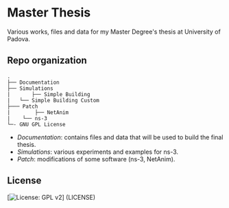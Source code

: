 # Master Thesis
Various works, files and data for my Master Degree's thesis at University of Padova.

## Repo organization
```
.
├── Documentation
├── Simulations
|		├── Simple Building
|   └── Simple Building Custom
├─── Patch
|		 ├── NetAnim
|    └── ns-3
└─-	GNU GPL License		
```
* _Documentation_: contains files and data that will be used to build the final thesis.
* _Simulations_: various experiments and examples for ns-3.
* _Patch_: modifications of some software (ns-3, NetAnim).


## License
[![License: GPL v2](https://img.shields.io/badge/License-GPL%20v2-blue.svg)] (LICENSE)
